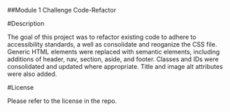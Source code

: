 ##Module 1 Challenge Code-Refactor

#Description 

The goal of this project was to refactor existing code to adhere to accessibility standards, a well as consolidate and reoganize the CSS file. Generic HTML elements were replaced with semantic elements, including additions of header, nav, section, aside, and footer. Classes and IDs were consolidated and updated where appropriate. Title and image alt attributes were also added. 


#License 

Please refer to the license in the repo. 

